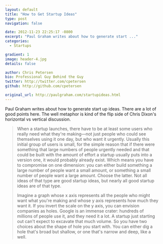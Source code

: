 ```yaml
---
layout: default
title: "How to Get Startup Ideas"
type: post
navigation: false

date: 2012-11-23 22:25:17 -0800
excerpt: "Paul Graham writes about how to generate start ..."
categories:
  - Startups

gradient: 1
image: header-4.jpg
details: false

author: Chris Petersen
bio: Professional Guy Behind the Guy
twitter: http://twitter.com/cpetersen
github: http://github.com/cpetersen

original_url: http://paulgraham.com/startupideas.html
---
```



Paul Graham writes about how to generate start up ideas. There are a lot of good points here. The well metaphor is kind of the flip side of Chris Dixon's horizontal vs vertical discussion. 

 >  When a startup launches, there have to be at least some users who really need what they're making—not just people who could see themselves using it one day, but who want it urgently. Usually this initial group of users is small, for the simple reason that if there were something that large numbers of people urgently needed and that could be built with the amount of effort a startup usually puts into a version one, it would probably already exist. Which means you have to compromise on one dimension: you can either build something a large number of people want a small amount, or something a small number of people want a large amount. Choose the latter. Not all ideas of that type are good startup ideas, but nearly all good startup ideas are of that type. 
 > 
 >  Imagine a graph whose x axis represents all the people who might want what you're making and whose y axis represents how much they want it. If you invert the scale on the y axis, you can envision companies as holes. Google is an immense crater: hundreds of millions of people use it, and they need it a lot. A startup just starting out can't expect to excavate that much volume. So you have two choices about the shape of hole you start with. You can either dig a hole that's broad but shallow, or one that's narrow and deep, like a well. 

